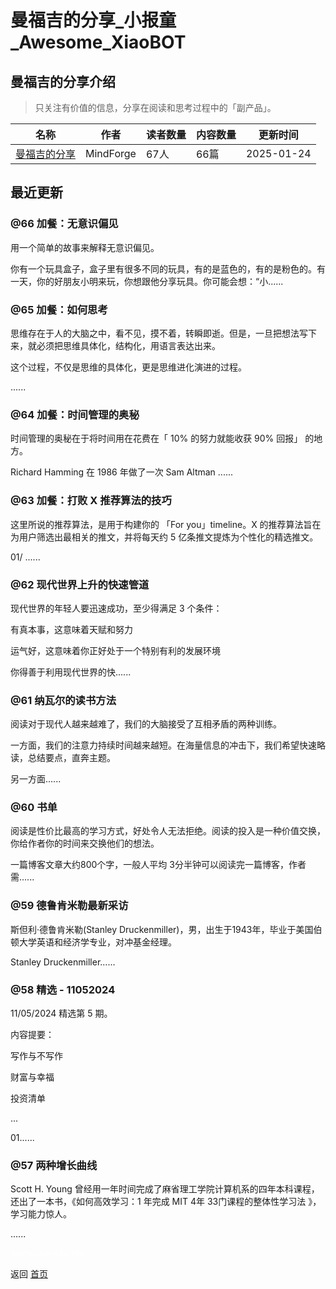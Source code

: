 # 曼福吉的分享_小报童_Awesome_XiaoBOT

## 曼福吉的分享介绍
> 只关注有价值的信息，分享在阅读和思考过程中的「副产品」。  
  


|名称|作者|读者数量|内容数量|更新时间|
|---|---|---|---|---|
|[曼福吉的分享](https://xiaobot.net/p/MindForge?refer=0b133df9-27dc-423b-8101-639049001c13)|MindForge|67人|66篇|2025-01-24|

## 最近更新
### @66 加餐：无意识偏见

用一个简单的故事来解释无意识偏见。

你有一个玩具盒子，盒子里有很多不同的玩具，有的是蓝色的，有的是粉色的。有一天，你的好朋友小明来玩，你想跟他分享玩具。你可能会想：“小......

### @65 加餐：如何思考

思维存在于人的大脑之中，看不见，摸不着，转瞬即逝。但是，一旦把想法写下来，就必须把思维具体化，结构化，用语言表达出来。

这个过程，不仅是思维的具体化，更是思维进化演进的过程。

......

### @64 加餐：时间管理的奥秘

时间管理的奥秘在于将时间用在花费在「 10% 的努力就能收获 90% 回报」 的地方。

Richard Hamming 在 1986 年做了一次 Sam Altman ......

### @63 加餐：打败 X 推荐算法的技巧

这里所说的推荐算法，是用于构建你的 「For you」timeline。X 的推荐算法旨在为用户筛选出最相关的推文，并将每天约 5
亿条推文提炼为个性化的精选推文。

01/ ......

### @62 现代世界上升的快速管道

现代世界的年轻人要迅速成功，至少得满足 3 个条件：

有真本事，这意味着天赋和努力

运气好，这意味着你正好处于一个特别有利的发展环境

你得善于利用现代世界的快......

### @61 纳瓦尔的读书方法

阅读对于现代人越来越难了，我们的大脑接受了互相矛盾的两种训练。

一方面，我们的注意力持续时间越来越短。在海量信息的冲击下，我们希望快速略读，总结要点，直奔主题。

另一方面......

### @60 书单

阅读是性价比最高的学习方式，好处令人无法拒绝。阅读的投入是一种价值交换，你给作者你的时间来交换他们的想法。

一篇博客文章大约800个字，一般人平均 3分半钟可以阅读完一篇博客，作者需......

### @59 德鲁肯米勒最新采访

斯但利·德鲁肯米勒(Stanley Druckenmiller)，男，出生于1943年，毕业于美国伯顿大学英语和经济学专业，对冲基金经理。

Stanley Druckenmiller......

### @58 精选 - 11052024

11/05/2024 精选第 5 期。

内容提要：

写作与不写作

财富与幸福

投资清单

...

01......

### @57 两种增长曲线

Scott H. Young 曾经用一年时间完成了麻省理工学院计算机系的四年本科课程，还出了一本书，《如何高效学习：1 年完成 MIT 4年
33门课程的整体性学习法 》，学习能力惊人。

......


<a href="https://github.com/Reno9527/awesome-xiaobot" style="color: white; text-decoration: none;">awesome-xiaobot</a>

返回 [首页](../README.md)
